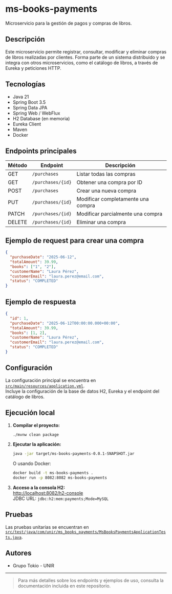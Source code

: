 # ms-books-payments

Microservicio para la gestión de pagos y compras de libros.

## Descripción

Este microservicio permite registrar, consultar, modificar y eliminar compras de libros realizadas por clientes. Forma parte de un sistema distribuido y se integra con otros microservicios, como el catálogo de libros, a través de Eureka y peticiones HTTP.

## Tecnologías

- Java 21
- Spring Boot 3.5
- Spring Data JPA
- Spring Web / WebFlux
- H2 Database (en memoria)
- Eureka Client
- Maven
- Docker

## Endpoints principales

| Método | Endpoint                | Descripción                        |
|--------|-------------------------|------------------------------------|
| GET    | `/purchases`            | Listar todas las compras           |
| GET    | `/purchases/{id}`       | Obtener una compra por ID          |
| POST   | `/purchases`            | Crear una nueva compra             |
| PUT    | `/purchases/{id}`       | Modificar completamente una compra |
| PATCH  | `/purchases/{id}`       | Modificar parcialmente una compra  |
| DELETE | `/purchases/{id}`       | Eliminar una compra                |

## Ejemplo de request para crear una compra

```json
{
  "purchaseDate": "2025-06-12",
  "totalAmount": 39.99,
  "books": ["1", "2"],
  "customerName": "Laura Pérez",
  "customerEmail": "laura.perez@email.com",
  "status": "COMPLETED"
}
```

## Ejemplo de respuesta

```json
{
  "id": 1,
  "purchaseDate": "2025-06-12T00:00:00.000+00:00",
  "totalAmount": 39.99,
  "books": [1, 2],
  "customerName": "Laura Pérez",
  "customerEmail": "laura.perez@email.com",
  "status": "COMPLETED"
}
```

## Configuración

La configuración principal se encuentra en [`src/main/resources/application.yml`](src/main/resources/application.yml).  
Incluye la configuración de la base de datos H2, Eureka y el endpoint del catálogo de libros.

## Ejecución local

1. **Compilar el proyecto:**
   ```sh
   ./mvnw clean package
   ```
2. **Ejecutar la aplicación:**
   ```sh
   java -jar target/ms-books-payments-0.0.1-SNAPSHOT.jar
   ```
   O usando Docker:
   ```sh
   docker build -t ms-books-payments .
   docker run -p 8082:8082 ms-books-payments
   ```

3. **Acceso a la consola H2:**  
   [http://localhost:8082/h2-console](http://localhost:8082/h2-console)  
   JDBC URL: `jdbc:h2:mem:payments;Mode=MySQL`

## Pruebas

Las pruebas unitarias se encuentran en [`src/test/java/com/unir/ms_books_payments/MsBooksPaymentsApplicationTests.java`](src/test/java/com/unir/ms_books_payments/MsBooksPaymentsApplicationTests.java).

## Autores

- Grupo Tokio - UNIR

---

> Para más detalles sobre los endpoints y ejemplos de uso, consulta la documentación incluida en este repositorio.